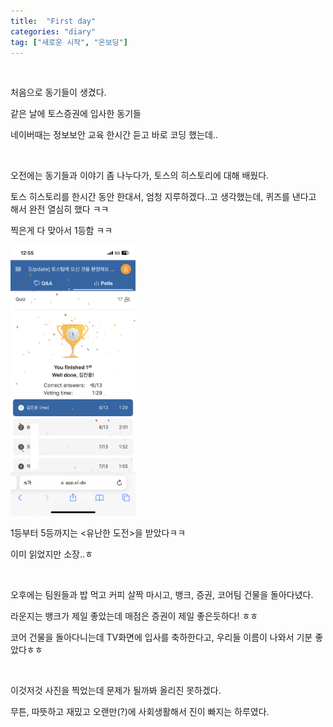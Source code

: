 ```yaml
---
title:  "First day"
categories: "diary"
tag: ["새로운 시작", "온보딩"]
---
```



<br>

처음으로 동기들이 생겼다.

같은 날에 토스증권에 입사한 동기들

네이버때는 정보보안 교육 한시간 듣고 바로 코딩 했는데.. 


<br>

오전에는 동기들과 이야기 좀 나누다가, 토스의 히스토리에 대해 배웠다.

토스 히스토리를 한시간 동안 한대서, 엄청 지루하겠다..고 생각했는데, 퀴즈를 낸다고 해서 완전 열심히 했다 ㅋㅋ

찍은게 다 맞아서 1등함 ㅋㅋ

<img src="/images/퀴즈1등.PNG" width=200>


1등부터 5등까지는 \<유난한 도전\>을 받았다ㅋㅋ

이미 읽었지만 소장..ㅎ

<br>

오후에는 팀원들과 밥 먹고 커피 살짝 마시고, 뱅크, 증권, 코어팀 건물을 돌아다녔다.

라운지는 뱅크가 제일 좋았는데 매점은 증권이 제일 좋은듯하다! ㅎㅎ

코어 건물을 돌아다니는데 TV화면에 입사를 축하한다고, 우리들 이름이 나와서 기분 좋았다ㅎㅎ

<br>

이것저것 사진을 찍었는데 문제가 될까봐 올리진 못하겠다.

무튼, 따뜻하고 재밌고 오랜만(?)에 사회생활해서 진이 빠지는 하루였다.